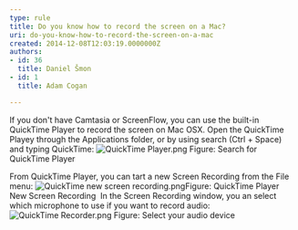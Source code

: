 ```yaml
---
type: rule
title: Do you know how to record the screen on a Mac?
uri: do-you-know-how-to-record-the-screen-on-a-mac
created: 2014-12-08T12:03:19.0000000Z
authors:
- id: 36
  title: Daniel Šmon
- id: 1
  title: Adam Cogan

---
```


 If you don't have Camtasia or ScreenFlow, you can use the built-in QuickTime Player to record the screen on Mac OSX. 
​Open the QuickTime Playey through the Applications folder, or by using search (Ctrl + Space) and typing QuickTime:
![QuickTime Player.png](/DesignandPresentation/RulesToBetterVideoRecording/SiteAssets/Pages/Do-you-know-how-to-record-th-screen-on-a-Mac/QuickTime%20Player.png) Figure: Search for QuickTime Player


From QuickTime Player, you can tart a new Screen Recording from the File menu:
![QuickTime new screen recording.png](/DesignandPresentation/RulesToBetterVideoRecording/SiteAssets/Pages/Do-you-know-how-to-record-th-screen-on-a-Mac/QuickTime%20new%20screen%20recording.png)Figure: QuickTime Player New Screen Recording 
In the Screen Recording window, you an select which microphone to use if you want to record audio:
![QuickTime Recorder.png](/DesignandPresentation/RulesToBetterVideoRecording/SiteAssets/Pages/Do-you-know-how-to-record-th-screen-on-a-Mac/QuickTime%20Recorder.png) Figure: Select your audio device
